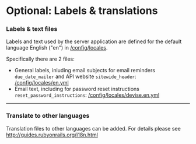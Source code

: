 # Optional: Labels & translations

### Labels & text files

Labels and text used by the server application are defined for the default language English ("en") in
[/config/locales](https://github.com/impactoss/impactoss-server/tree/master/config/locales).

Specifically there are 2 files:
- General labels, inluding email subjects for email reminders `due_date_mailer` and API website `sitewide_header`: [/config/locales/en.yml](https://github.com/impactoss/impactoss-server/blob/master/config/locales/en.yml)
- Email text, including for password reset instructions `reset_password_instructions`:
[/config/locales/devise.en.yml](https://github.com/impactoss/impactoss-server/blob/master/config/locales/devise.en.yml)

---

### Translate to other languages

Translation files to other languages can be added. For details please see
http://guides.rubyonrails.org/i18n.html
